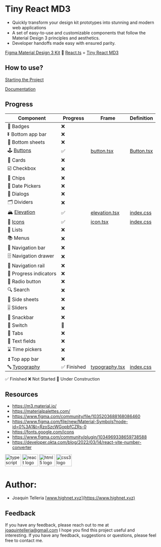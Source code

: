 # Tiny React MD3

* Quickly transform your design kit prototypes into stunning and modern web applications
* A set of easy-to-use and customizable components that follow the Material Design 3 principles and aesthetics.
* Developer handoffs made easy with ensured parity.

[Figma Material Design 3 Kit](https://www.figma.com/community/file/1035203688168086460) 🤝 [React.ts](https://developer.okta.com/blog/2022/03/14/react-vite-number-converter) = [Tiny React MD3](https://github.com/highnet/vite-react-ts-md3-components/)

## How to use?
[Starting the Project](https://github.com/highnet/vite-react-ts-md3-components/blob/master/vite-react-ts-md3-components/readme.md)

[Documentation](https://github.com/highnet/vite-react-ts-md3-components/blob/master/vite-react-ts-md3-components/src/readme.md)

## Progress
| Component | Progress | Frame | Definition | 
|-----------|----------|-------|------------|
| 📛 Badges | ❌ | | | 
| ⏬ Bottom app bar | ❌ | | |
| 🔽 Bottom sheets | ❌ | | |
| 🕹️ [Buttons](https://github.com/highnet/vite-react-ts-md3-components/blob/master/vite-react-ts-md3-components/src/readme.md#%EF%B8%8F-buttons) | ✅ | [button.tsx](https://github.com/highnet/vite-react-ts-md3-components/blob/master/vite-react-ts-md3-components/src/Button/Frame/button.tsx) | [Button.tsx](https://github.com/highnet/vite-react-ts-md3-components/blob/master/vite-react-ts-md3-components/src/Button/Button.tsx) |
| 🪪 Cards | ❌ | | |
| ☑️ Checkbox | ❌ | | |
| 🍪 Chips | ❌ | | |
| 📅 Date Pickers | ❌ | | |
| 💬 Dialogs | ❌ | | |
| 🗂️ Dividers | ❌ | | |
| 🏔️ [Elevation](https://github.com/highnet/vite-react-ts-md3-components/blob/master/vite-react-ts-md3-components/src/readme.md#%EF%B8%8F-elevation) | ✅ | [elevation.tsx](https://github.com/highnet/vite-react-ts-md3-components/blob/master/vite-react-ts-md3-components/src/Elevation/Frame/elevation.tsx) | [index.css](https://github.com/highnet/vite-react-ts-md3-components/blob/master/vite-react-ts-md3-components/src/index.css) |
| 💟 [Icons](https://github.com/highnet/vite-react-ts-md3-components/blob/master/vite-react-ts-md3-components/src/readme.md#-icons) | ✅ | [icon.tsx](https://github.com/highnet/vite-react-ts-md3-components/blob/master/vite-react-ts-md3-components/src/Icon/Frame/icon.tsx) | [index.css](https://github.com/highnet/vite-react-ts-md3-components/blob/master/vite-react-ts-md3-components/src/index.css) |
| 📝 Lists | ❌ | | |
| 📚 Menus | ❌ | | |
| 🧭 Navigation bar | ❌ | | |
| 🗄️ Navigation drawer | ❌ | | |
| 🚈 Navigation rail | ❌ | | |
| 🔄 Progress indicators | ❌ | | |
| 🔘 Radio button | ❌ | | |
| 🔍 Search | ❌ | | |
| 📑 Side sheets | ❌ | | |
| 🎚️ Sliders | ❌ | | |
| 🥨 Snackbar | ❌ | | |
| 🔦 Switch | 🚧 | | |
| 📑 Tabs | ❌ | | |
| 📜 Text fields | ❌ | | |
| ⌛ Time pickers | ❌ | | |
| ⏫ Top app bar | ❌ | | |
| 🔤 [Typography](https://github.com/highnet/vite-react-ts-md3-components/blob/master/vite-react-ts-md3-components/src/readme.md#-typography) | ✅ Finished | [typography.tsx](https://github.com/highnet/vite-react-ts-md3-components/blob/master/vite-react-ts-md3-components/src/Typography/Frame/typography.tsx) | [index.css](https://github.com/highnet/vite-react-ts-md3-components/blob/master/vite-react-ts-md3-components/src/index.css) |

✅ Finished
❌ Not Started
🚧 Under Construction

## Resources
* https://m3.material.io/
* https://materialpalettes.com/
* https://www.figma.com/community/file/1035203688168086460
* https://www.figma.com/file/new/Material-Symbols?node-id=0%3A1&t=RzoSzcWGopbfCZRs-0
* https://fonts.google.com/icons
* https://www.figma.com/community/plugin/1034969338659738588
* https://developer.okta.com/blog/2022/03/14/react-vite-number-converter

<div align="left">
  <img src="https://cdn.jsdelivr.net/gh/devicons/devicon/icons/typescript/typescript-original.svg" height="40" width="52" alt="typescript logo"  />
  <img src="https://cdn.jsdelivr.net/gh/devicons/devicon/icons/react/react-original.svg" height="40" width="52" alt="react logo"  />
  <img src="https://cdn.jsdelivr.net/gh/devicons/devicon/icons/html5/html5-original.svg" height="40" width="52" alt="html5 logo"  />
  <img src="https://cdn.jsdelivr.net/gh/devicons/devicon/icons/css3/css3-original.svg" height="40" width="52" alt="css3 logo"  />
</div>

###

# Author: 
* Joaquin Telleria [www.highnet.xyz](https://www.highnet.xyz)

## Feedback
If you have any feedback, please reach out to me at joaquintelleria@gmail.com
I hope you find this project useful and interesting. If you have any feedback, suggestions or questions, please feel free to contact me.
